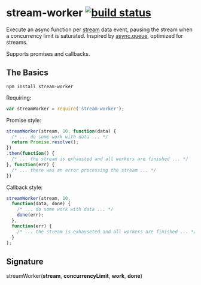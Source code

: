 stream-worker  [![build status](https://secure.travis-ci.org/goodeggs/stream-worker.png)](http://travis-ci.org/goodeggs/stream-worker)
=============

Execute an async function per [stream](http://nodejs.org/api/stream.html) data event, pausing the stream when a concurrency limit is saturated.  Inspired by [async.queue](https://github.com/caolan/async#queue), optimized for streams.

Supports promises and callbacks.


The Basics
----------

```
npm install stream-worker
```

Requiring:

```js
var streamWorker = require('stream-worker');
```


Promise style:

```js
streamWorker(stream, 10, function(data) {
  /* ... do some work with data ... */
  return Promise.resolve();
})
.then(function() {
  /* ... the stream is exhausted and all workers are finished ... */
}, function(err) {
  /* ... there was an error processing the stream ... */
})
```


Callback style:

```js
streamWorker(stream, 10,
  function(data, done) {
    /* ... do some work with data ... */
    done(err);
  },
  function(err) {
    /* ... the stream is exhauseted and all workers are finished ... */
  }
);
```

Signature
---------
streamWorker(**stream**, **concurrencyLimit**, **work**, **done**)
